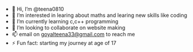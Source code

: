 - 👋 Hi, I’m @teena0810
- 👀 I’m interested in learing about maths and learing new skills like coding 
- 🌱 I’m currently learning c,c++ programming
- 💞️ I’m looking to collaborate on website making
- 📫 email on goyalteena33@gmail.com to reach me
- ⚡ Fun fact: starting my journey at age of 17

<!---
teena0810/teena0810 is a ✨ special ✨ repository because its `README.md` (this file) appears on your GitHub profile.
You can click the Preview link to take a look at your changes.
--->
